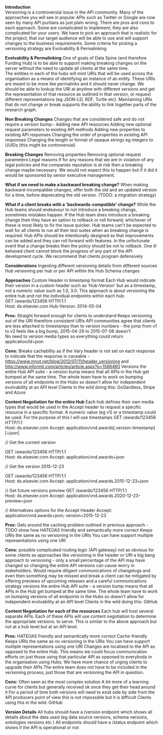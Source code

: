 **Introduction**  
Versioning is a controversial issue in the API community. Many of the approaches you will see in popular APIs such as Twitter or Google are now seen by many API puritans as just plain wrong. There are pros and cons to each approach. Some are complicated to implement; they are also complicated for your users. We have to pick an approach that is realistic for the project, that our target audience will be able to use and will support changes to the business requirements. 
Some criteria for picking a versioning strategy are Evolvability & Permalinking

**Evolvability & Permalinking**
One of goals of Data Spine (and therefore Funding Hub) is to be able to support making breaking changes on the server without the need to update all clients at the same time.  
The entities in each of the hubs will mint URIs that will be used across the organisation as a means of identifying an instance of an entity. These URIs are meant to be more like permalinks and it should never change. We should be able to lookup the URI at anytime with different versions and get the representation of that resource as outlined in that version, or request different representations (eg JSON-LD, RDF, Turtle etc). Maintaining URIs that do not change or break supports the ability to link together parts of the research graph. 

**Non Breaking Changes** 
Changes that are considered safe and do not require a version bump:-
Adding new API resources
Adding new optional request parameters to existing API methods
Adding new properties to existing API responses
Changing the order of properties in existing API responses
Changing the length or format of opaque strings eg integers to UUIDs 
(this might be controversial) 

**Breaking Changes** 
Removing properties 
Removing optional request parameters 
Legal reasons
If for any reasons that we are in violation of any legal policies and the companies reputation is at risk then a breaking change maybe necessary. We would not expect this to happen but if it did it would be sponsored by senior executive management.  


**What if we need to make a backward breaking change?**
When making backward-incompatible changes, offer both the old and an updated version for a time, before deprecating the old version. (TODO: a migration strategy) 

**What if a client breaks with a 'backwards-compatible' change?** 
While the Hub teams should endeavour to not introduce a breaking change, sometimes mistakes happen. If the Hub team does introduce a breaking change then they have an option to rollback or roll forward; whichever of these is most likely to fix the issue quicker. 
Hub teams can't be expected to wait for all clients to run all their test suites when an breaking change is required. Hub APIs should be intentionally designed so that improvements can be added and they can roll forward with features. 
In the unfortunate event that a change breaks then the policy should be not to rollback. One ill behaved client cannot block the progress of any part of the API development cycle. We recommend that clients program defensively 

**Considerations**
Ingesting different versioning details from different sources
Hub versioning 
per hub or 
per API within the Hub 
Schema changes 

**Approaches**
Custom Header in timestamp format
Each Hub would indicate their version in a custom header such as 'Hub-Version' but as a timestamp, not a numeric value such as 1.0, 3.0. This approach is about versioning the entire hub and not the individual endpoints within each hub.  
GET /awards/123456 HTTP/1.1						
Host: ds.elsevier.com
Hub-Version: 2014-05-04 

**Pros:** 
Straight forward enough for clients to understand 
Keeps versioning out of the URI therefore consistent URIs 
API communities agree that clients are less attached to timestamps than to version numbers - the jump from v1 to v2 feels like a big bump, 2015-04-29 to 2015-07-06 doesn't  
No need to version media types so everything could return application/ld+json 

**Cons:**
Breaks cachability as if the Vary header is not set on each response to indicate that the response is caceable - https://www.mnot.net/blog/2012/07/11/header_versioning and http://www.informit.com/articles/article.aspx?p=1566460
Versions the entire Hub API suite - a version bump means that all APIs in the Hub get bumped at the same time. The whole team have to work on bumping versions of all endpoints in the Hubs so doesn't allow for independent evolvability at an API level
Clients in the wild doing this:
GoGardless, Stripe and Azure 


**Content Negotiation for the entire Hub** 
Each hub defines their own media types that would be used in the Accept header to request a specific resource in a specific format. A numeric value (eg v1)  or a timestamp could be used. For the purpose of this I will use timestamps 
GET /awards/123456 HTTP/1.1						
Host: ds.elsevier.com
Accept: application/vnd.awards[.version-timestamp][+json] 
 
// Get the current version  
 
GET /awards/123456 HTTP/1.1						
Host: ds.elsevier.com
Accept: application/vnd.awards+json

 
// Get the version 2015-12-23 

GET /awards/123456 HTTP/1.1						
Host: ds.elsevier.com
Accept: application/vnd.awards.2015-12-23+json
 
// Get future versions preview 
GET /awards/123456 HTTP/1.1						
Host: ds.elsevier.com
Accept: application/vnd.awards.2020-12-23-preview+json
 
// Alternatives options for the Accept Header 
Accept: application/vnd.awards+json; version=2015-12-23 

**Pros:**
Gets around the caching problem outlined in previous approach - TODO show how 
HATEOAS friendly and semantically more correct 
Keeps URIs the same as no versioning in the URIs
You can have support multiple representations using one URI

**Cons:**
possible complicated routing logic (API gateway) 
not as obvious for some clients as approaches like versioning in the header or URI
a big bang approach to versioning - only a small percentage of the API may have changed so changing the entire API versions can cause worry in stakeholders. Would require diligent communications of changelogs and even then something may be missed and break a client 
can be mitigated by offering previews of upcoming releases and a careful communications strategy 
versions the entire Hub API suite - a version bump means that all APIs in the Hub get bumped at the same time. The whole team have to work on bumping versions of all endpoints in the Hubs so doesn't allow for independent evolvability at an API level
Clients in the wild doing this: 
GitHub 

**Content Negotiation for each of the resources**
Each hub will host several separate APIs. Each of these APIs will use content negotiation to determine the appropriate versions. to serve.  This is similar to the above approach but not at a hub level but at an API level. 

**Pros:**
HATEOAS friendly and semantically more correct 
Cache-friendly 
Keeps URIs the same as no versioning in the URIs 
You can have support multiple representations using one URI
Changes are localised to the API as opposed to the entire Hub. 
This means we could focus communication efforts on just those using that particular API as opposed to everybody in the organisation using Hubs. 
We have more chance of urging clients to upgrade their APIs 
The entire team does not have to be included in the versioning process, just those that are versioning the API in question. 

**Cons:**
Often seen as the most complex solution 
A bit more of a learning curve for clients but generally received ok once they get their head around it 
For a period of time both versions will need to exist side by side 
from the API producers point of view this is not impossible but it is difficult 
Clients using this in the wild:
GitHub

**Version Details**
All hubs should have a /version endpoint which shows all details about the data used (eg data source versions, schema versions, ontologies versions etc )
All endpoints should have a /status endpoint which shows if the API is operational or not 
